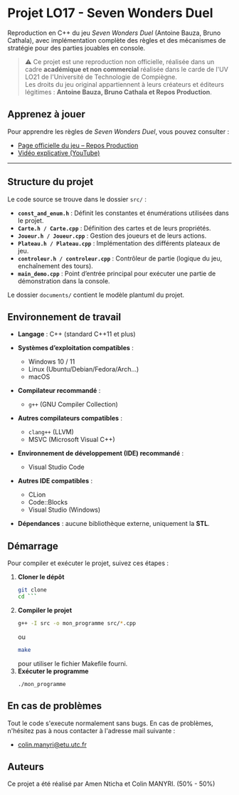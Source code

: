 # Projet LO17 - Seven Wonders Duel

Reproduction en C++ du jeu *Seven Wonders Duel* (Antoine Bauza, Bruno Cathala), avec implémentation complète des règles et des mécanismes de stratégie pour des parties jouables en console.  

> ⚠️ Ce projet est une reproduction non officielle, réalisée dans un cadre **académique et non commercial** réalisée dans le carde de l'UV LO21 de l'Université de Technologie de Compiègne.  
> Les droits du jeu original appartiennent à leurs créateurs et éditeurs légitimes : **Antoine Bauza, Bruno Cathala et Repos Production**.  

## Apprenez à jouer

Pour apprendre les règles de *Seven Wonders Duel*, vous pouvez consulter :  

- [Page officielle du jeu – Repos Production](https://www.rprod.com/fr/games/7-wonders-duel)  
- [Vidéo explicative (YouTube)](https://www.youtube.com/watch?v=VjTToH-E8MQ)

---

## Structure du projet

Le code source se trouve dans le dossier `src/` :  

- **`const_and_enum.h`** : Définit les constantes et énumérations utilisées dans le projet.  
- **`Carte.h / Carte.cpp`** : Définition des cartes et de leurs propriétés.  
- **`Joueur.h / Joueur.cpp`** : Gestion des joueurs et de leurs actions.  
- **`Plateau.h / Plateau.cpp`** : Implémentation des différents plateaux de jeu.  
- **`controleur.h / controleur.cpp`** : Contrôleur de partie (logique du jeu, enchaînement des tours).  
- **`main_demo.cpp`** : Point d’entrée principal pour exécuter une partie de démonstration dans la console. 

Le dossier `documents/` contient le modèle plantuml du projet.



## Environnement de travail

- **Langage** : C++ (standard C++11 et plus)  

- **Systèmes d’exploitation compatibles** :  
  - Windows 10 / 11  
  - Linux (Ubuntu/Debian/Fedora/Arch…)  
  - macOS  

- **Compilateur recommandé** :  
  - `g++` (GNU Compiler Collection)  

- **Autres compilateurs compatibles** :  
  - `clang++` (LLVM)  
  - MSVC (Microsoft Visual C++)  

- **Environnement de développement (IDE) recommandé** :  
  - Visual Studio Code  

- **Autres IDE compatibles** :  
  - CLion  
  - Code::Blocks  
  - Visual Studio (Windows)  

- **Dépendances** : aucune bibliothèque externe, uniquement la **STL**.  


## Démarrage

Pour compiler et exécuter le projet, suivez ces étapes :

1. **Cloner le dépôt**  
   ```bash
   git clone 
   cd ```

2. **Compiler le projet**
    ```bash
    g++ -I src -o mon_programme src/*.cpp
    ```
    ou
    ```bash
    make
    ```
    pour utiliser le fichier Makefile fourni.
3. **Exécuter le programme**
    ```
    ./mon_programme
    ```

## En cas de problèmes

Tout le code s'execute normalement sans bugs. En cas de problèmes, n'hésitez pas à nous contacter à l'adresse mail suivante :
- colin.manyri@etu.utc.fr

## Auteurs
Ce projet a été réalisé par Amen Nticha et Colin MANYRI. (50% - 50%)